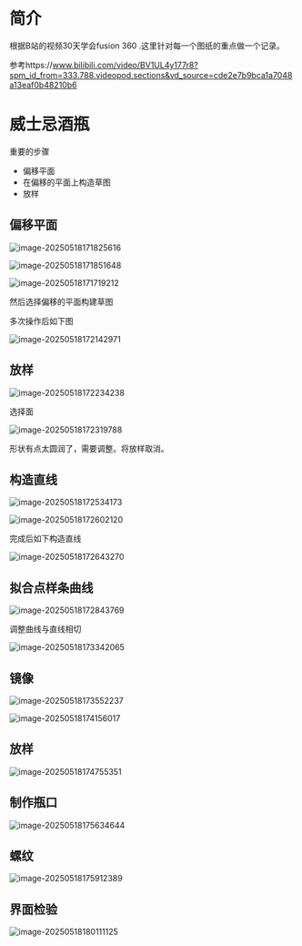 # 简介

根据B站的视频30天学会fusion 360 .这里针对每一个图纸的重点做一个记录。

参考https://www.bilibili.com/video/BV1UL4y177r8?spm_id_from=333.788.videopod.sections&vd_source=cde2e7b9bca1a7048a13eaf0b48210b6

# 威士忌酒瓶

重要的步骤

* 偏移平面
* 在偏移的平面上构造草图
* 放样







## 偏移平面

![image-20250518171825616](./Day4-威士忌酒瓶/image-20250518171825616.png)

![image-20250518171851648](./Day4-威士忌酒瓶/image-20250518171851648.png)

![image-20250518171719212](./Day4-威士忌酒瓶/image-20250518171719212.png)





然后选择偏移的平面构建草图

多次操作后如下图

![image-20250518172142971](./Day4-威士忌酒瓶/image-20250518172142971.png)





## 放样

![image-20250518172234238](./Day4-威士忌酒瓶/image-20250518172234238.png)

选择面

![image-20250518172319788](./Day4-威士忌酒瓶/image-20250518172319788.png)



形状有点太圆润了，需要调整。将放样取消。

## 构造直线

![image-20250518172534173](./Day4-威士忌酒瓶/image-20250518172534173.png)

![image-20250518172602120](./Day4-威士忌酒瓶/image-20250518172602120.png)

完成后如下构造直线

![image-20250518172643270](./Day4-威士忌酒瓶/image-20250518172643270.png)



## 拟合点样条曲线

![image-20250518172843769](./Day4-威士忌酒瓶/image-20250518172843769.png)



调整曲线与直线相切

![image-20250518173342065](./Day4-威士忌酒瓶/image-20250518173342065.png)

## 镜像

![image-20250518173552237](./Day4-威士忌酒瓶/image-20250518173552237.png)

![image-20250518174156017](./Day4-威士忌酒瓶/image-20250518174156017.png)

## 放样

![image-20250518174755351](./Day4-威士忌酒瓶/image-20250518174755351.png)

## 制作瓶口

![image-20250518175634644](./Day4-威士忌酒瓶/image-20250518175634644.png)

## 螺纹

![image-20250518175912389](./Day4-威士忌酒瓶/image-20250518175912389.png)



## 界面检验

![image-20250518180111125](./Day4-威士忌酒瓶/image-20250518180111125.png)
